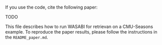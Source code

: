 If you use the code, cite the following paper:

TODO

This file describes how to run WASABI for retrievan on a CMU-Seasons example.
To reproduce the paper results, please follow the instructions in the
`README_paper.md`.
